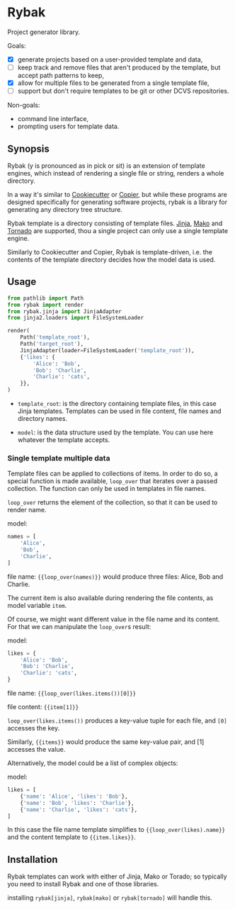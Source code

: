# Rybak

Project generator library.

Goals:

- [x] generate projects based on a user-provided template and data,
- [ ] keep track and remove files that aren't produced by the template, but accept path patterns to keep,
- [x] allow for multiple files to be generated from a single template file,
- [ ] support but don't require templates to be git or other DCVS repositories.

Non-goals:

- command line interface,
- prompting users for template data.

## Synopsis

Rybak (y is pronounced as in pick or sit) is an extension of template engines, which instead of rendering a single file or string, renders a whole directory.

In a way it's similar to [Cookiecutter](https://pypi.org/project/cookiecutter/) or [Copier](https://pypi.org/project/copier/), but while these programs are designed specifically for generating
software projects, rybak is a library for generating any directory tree structure.

Rybak template is a directory consisting of template files.
[Jinja](https://pypi.org/project/jinja2/),
[Mako](https://pypi.org/project/mako/)
and [Tornado](https://pypi.org/project/tornado/)
are supported, thou a single project can only use a single template engine.

Similarly to Cookiecutter and Copier, Rybak is template-driven, i.e. the contents of the template directory decides how the model data is used.

## Usage

```python
from pathlib import Path
from rybak import render
from rybak.jinja import JinjaAdapter
from jinja2.loaders import FileSystemLoader

render(
    Path('template_root'),
    Path('target_root'),
    JinjaAdapter(loader=FileSystemLoader('template_root')),
    {'likes': {
        'Alice': 'Bob',
        'Bob': 'Charlie',
        'Charlie': 'cats',
    }},
)
```

- `template_root`:
  is the directory containing template files, in this case Jinja templates. Templates can be used in file content, file names and directory names.

- `model`:
  is the data structure used by the template. You can use here whatever the template accepts.

### Single template multiple data

Template files can be applied to collections of items.
In order to do so, a special function is made available, `loop_over` that iterates over a passed collection. The function can only be used in templates in file names.

`loop_over` returns the element of the collection, so that it can be used to render name.

model:

```python
names = [
    'Alice',
    'Bob',
    'Charlie',
]
```

file name:
`{{loop_over(names)}}`
would produce three files: Alice, Bob and Charlie.

The current item is also available during rendering the file contents, as model variable `item`.

Of course, we might want different value in the file name and its content. For that we can manipulate the `loop_over`s result:

model:

```python
likes = {
    'Alice': 'Bob',
    'Bob': 'Charlie',
    'Charlie': 'cats',
}
```

file name: `{{loop_over(likes.items())[0]}}`

file content: `{{item[1]}}`

`loop_over(likes.items())` produces a key-value tuple for each file, and `[0]` accesses the key.

Similarly, `{{items}}` would produce the same key-value pair, and [1] accesses the value.

Alternatively, the model could be a list of complex objects:

model:

```python
likes = [
    {'name': 'Alice', 'likes': 'Bob'},
    {'name': 'Bob', 'likes': 'Charlie'},
    {'name': 'Charlie', 'likes': 'cats'},
]
```

In this case the file name template simplifies to `{{loop_over(likes).name}}` and the content template to `{{item.likes}}`.

## Installation

Rybak templates can work with either of Jinja, Mako or Torado; so typically you need to install Rybak and one of those libraries.

installing `rybak[jinja]`, `rybak[mako]` or `rybak[tornado]` will handle this.
